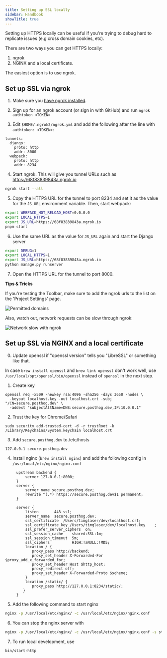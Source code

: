 ```yaml
---
title: Setting up SSL locally
sidebar: Handbook
showTitle: true
---
```


Setting up HTTPS locally can be useful if you're trying to debug hard
to replicate issues (e.g cross domain cookies, etc).

There are two ways you can get HTTPS locally: 

1. ngrok 
2. NGINX and a local certificate. 

The easiest option is to use ngrok.

## Set up SSL via ngrok

1. Make sure you [have ngrok installed](https://ngrok.com/download).

2. Sign up for an ngrok account (or sign in with GitHub) and run `ngrok authtoken <TOKEN>`

3. Edit `$HOME/.ngrok2/ngrok.yml` and add the following after the line with `authtoken: <TOKEN>`:

```
tunnels:
  django:
    proto: http
    addr: 8000
  webpack:
    proto: http
    addr: 8234
```

4. Start ngrok. This will give you tunnel URLs such as https://68f83839843a.ngrok.io

```bash
ngrok start --all
```

5. Copy the HTTPS URL for the tunnel to port 8234 and set it as the value for the `JS_URL` environment variable. Then, start webpack:

```bash
export WEBPACK_HOT_RELOAD_HOST=0.0.0.0
export LOCAL_HTTPS=1
export JS_URL=https://68f83839843a.ngrok.io
pnpm start
```

6. Use the same URL as the value for `JS_URL` again and start the Django server

```bash
export DEBUG=1
export LOCAL_HTTPS=1
export JS_URL=https://68f83839843a.ngrok.io
python manage.py runserver
```

7. Open the HTTPS URL for the tunnel to port 8000.

**Tips & Tricks**

If you're testing the Toolbar, make sure to add the ngrok urls to the list on the 'Project Settings' page.

![Permitted domains](https://res.cloudinary.com/dmukukwp6/image/upload/v1710055416/posthog.com/contents/images/engineering/toolbar-permitted-ngrok.png)

Also, watch out, network requests can be slow through ngrok:

![Network slow with ngrok](https://res.cloudinary.com/dmukukwp6/image/upload/v1710055416/posthog.com/contents/images/engineering/ngrok-slow.gif)

## Set up SSL via NGINX and a local certificate

0. Update openssl if "openssl version" tells you "LibreSSL" or something like that.

In case `brew install openssl` and `brew link openssl` don't work well, use 
`/usr/local/opt/openssl/bin/openssl` instead of `openssl` in the next step.

1. Create key
```
openssl req -x509 -newkey rsa:4096 -sha256 -days 3650 -nodes \
  -keyout localhost.key -out localhost.crt -subj "/CN=secure.posthog.dev" \
  -addext "subjectAltName=DNS:secure.posthog.dev,IP:10.0.0.1"
```
2. Trust the key for Chrome/Safari
```
sudo security add-trusted-cert -d -r trustRoot -k /Library/Keychains/System.keychain localhost.crt
```
3. Add `secure.posthog.dev` to /etc/hosts
```
127.0.0.1 secure.posthog.dev
```
4. Install nginx (`brew install nginx`) and add the following config in `/usr/local/etc/nginx/nginx.conf`
```nginx
     upstream backend {
         server 127.0.0.1:8000;
     }
     server {
         server_name secure.posthog.dev;
         rewrite ^(.*) https://secure.posthog.dev$1 permanent;
     }
 
     server {
         listen       443 ssl;
         server_name  secure.posthog.dev;
         ssl_certificate  /Users/timglaser/dev/localhost.crt;
         ssl_certificate_key /Users/timglaser/dev/localhost.key    ;
         ssl_prefer_server_ciphers  on;
         ssl_session_cache    shared:SSL:1m;
         ssl_session_timeout  5m;
         ssl_ciphers          HIGH:!aNULL:!MD5;
         location / {
            proxy_pass http://backend;
            proxy_set_header X-Forwarded-For $proxy_add_x_forwarded_for;
            proxy_set_header Host $http_host;
            proxy_redirect off;
            proxy_set_header X-Forwarded-Proto $scheme;
         }
         location /static/ {
            proxy_pass http://127.0.0.1:8234/static/;
        }
     }
```

5. Add the following command to start nginx
```bash
nginx -p /usr/local/etc/nginx/ -c /usr/local/etc/nginx/nginx.conf
```

6. You can stop the nginx server with
```bash
nginx -p /usr/local/etc/nginx/ -c /usr/local/etc/nginx/nginx.conf -s stop
```

7. To run local development, use
```bash
bin/start-http
```
